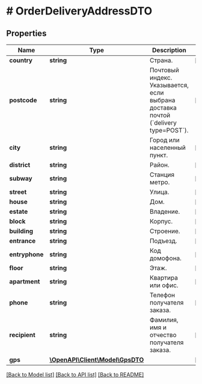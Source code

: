 # # OrderDeliveryAddressDTO

## Properties

Name | Type | Description | Notes
------------ | ------------- | ------------- | -------------
**country** | **string** | Страна. | [optional]
**postcode** | **string** | Почтовый индекс.  Указывается, если выбрана доставка почтой (&#x60;delivery type&#x3D;POST&#x60;). | [optional]
**city** | **string** | Город или населенный пункт. | [optional]
**district** | **string** | Район. | [optional]
**subway** | **string** | Станция метро. | [optional]
**street** | **string** | Улица. | [optional]
**house** | **string** | Дом. | [optional]
**estate** | **string** | Владение. | [optional]
**block** | **string** | Корпус. | [optional]
**building** | **string** | Строение. | [optional]
**entrance** | **string** | Подъезд. | [optional]
**entryphone** | **string** | Код домофона. | [optional]
**floor** | **string** | Этаж. | [optional]
**apartment** | **string** | Квартира или офис. | [optional]
**phone** | **string** | Телефон получателя заказа. | [optional]
**recipient** | **string** | Фамилия, имя и отчество получателя заказа. | [optional]
**gps** | [**\OpenAPI\Client\Model\GpsDTO**](GpsDTO.md) |  | [optional]

[[Back to Model list]](../../README.md#models) [[Back to API list]](../../README.md#endpoints) [[Back to README]](../../README.md)
